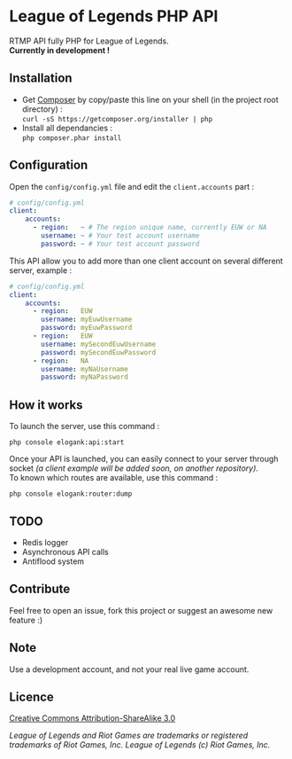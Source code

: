 # League of Legends PHP API

RTMP API fully PHP for League of Legends.  
**Currently in development !**

## Installation

* Get [Composer](https://getcomposer.org) by copy/paste this line on your shell (in the project root directory) :  
`curl -sS https://getcomposer.org/installer | php`
* Install all dependancies :  
`php composer.phar install`

## Configuration

Open the `config/config.yml` file and edit the `client.accounts` part :

``` yml
# config/config.yml
client:
    accounts:
      - region:   ~ # The region unique name, currently EUW or NA
        username: ~ # Your test account username
        password: ~ # Your test account password
```

This API allow you to add more than one client account on several different server, example :

``` yml
# config/config.yml
client:
    accounts:
      - region:   EUW
        username: myEuwUsername
        password: myEuwPassword
      - region:   EUW
        username: mySecondEuwUsername
        password: mySecondEuwPassword
      - region:   NA
        username: myNaUsername
        password: myNaPassword
```

## How it works

To launch the server, use this command :

    php console elogank:api:start
    
Once your API is launched, you can easily connect to your server through socket *(a client example will be added soon, on another repository)*.  
To known which routes are available, use this command :

    php console elogank:router:dump
    
## TODO

* Redis logger
* Asynchronous API calls
* Antiflood system

## Contribute

Feel free to open an issue, fork this project or suggest an awesome new feature :)

## Note

Use a development account, and not your real live game account.

## Licence

[Creative Commons Attribution-ShareAlike 3.0](./LICENCE.md)

*League of Legends and Riot Games are trademarks or registered trademarks of Riot Games, Inc. League of Legends (c) Riot Games, Inc.*
